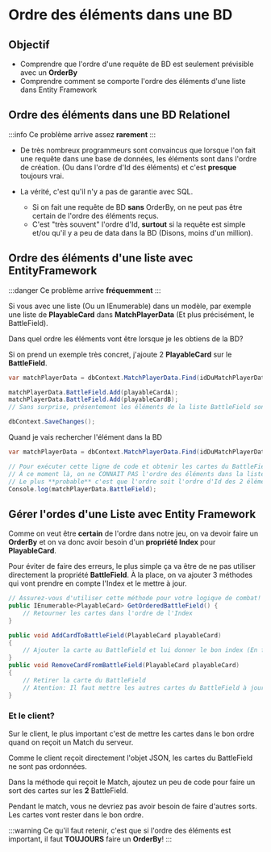 # Ordre des éléments dans une BD

## Objectif
- Comprendre que l'ordre d'une requête de BD est seulement prévisible avec un **OrderBy**
- Comprendre comment se comporte l'ordre des éléments d'une liste dans Entity Framework 

## Ordre des éléments dans une BD Relationel

:::info
Ce problème arrive assez **rarement**
:::

- De très nombreux programmeurs sont convaincus que lorsque l'on fait une requête dans une base de données, les éléments sont dans l'ordre de création. (Ou dans l'ordre d'Id des éléments) et c'est **presque** toujours vrai.

- La vérité, c'est qu'il n'y a pas de garantie avec SQL.
    - Si on fait une requête de BD **sans** OrderBy, on ne peut pas être certain de l'ordre des éléments reçus.
    - C'est "très souvent" l'ordre d'Id, **surtout** si la requête est simple et/ou qu'il y a peu de data dans la BD (Disons, moins d'un million).

## Ordre des éléments d'une liste avec EntityFramework

:::danger
Ce problème arrive **fréquemment**
:::

Si vous avec une liste (Ou un IEnumerable) dans un modèle, par exemple une liste de **PlayableCard** dans **MatchPlayerData** (Et plus précisément, le BattleField).

Dans quel ordre les éléments vont être lorsque je les obtiens de la BD?

Si on prend un exemple très concret, j'ajoute 2 **PlayableCard** sur le **BattleField**.

```csharp
var matchPlayerData = dbContext.MatchPlayerData.Find(idDuMatchPlayerData);

matchPlayerData.BattleField.Add(playableCardA);
matchPlayerData.BattleField.Add(playableCardB);
// Sans surprise, présentement les éléments de la liste BattleField sont dans l'ordre A, B

dbContext.SaveChanges();
```

Quand je vais rechercher l'élément dans la BD

```csharp
var matchPlayerData = dbContext.MatchPlayerData.Find(idDuMatchPlayerData);

// Pour exécuter cette ligne de code et obtenir les cartes du BattleField, Entity Framework fait une requête dans la BD.
// À ce moment là, on ne CONNAIT PAS l'ordre des éléments dans la liste. C'est peut-être (A,B) ou peut-être (B,A).
// Le plus **probable** c'est que l'ordre soit l'ordre d'Id des 2 éléments (mais dans le cas d'une partie, ça nous aide absolument pas! Ça peut encore être A,B ou B,A)
Console.log(matchPlayerData.BattleField);
```

## Gérer l'ordes d'une Liste avec Entity Framework

Comme on veut être **certain** de l'ordre dans notre jeu, on va devoir faire un **OrderBy** et on va donc avoir besoin d'un **propriété Index** pour **PlayableCard**.

Pour éviter de faire des erreurs, le plus simple ça va être de ne pas utiliser directement la propriété **BattleField**. À la place, on va ajouter 3 méthodes qui vont prendre en compte l'Index et le mettre à jour.

```csharp
// Assurez-vous d'utiliser cette méthode pour votre logique de combat!
public IEnumerable<PlayableCard> GetOrderedBattleField() {
    // Retourner les cartes dans l'ordre de l'Index
}

public void AddCardToBattleField(PlayableCard playableCard)
{
    // Ajouter la carte au BattleField et lui donner le bon index (En fonction du nombre de cartes déjà sur le BattleField)
}
public void RemoveCardFromBattleField(PlayableCard playableCard)
{
    // Retirer la carte du BattleField
    // Atention: Il faut mettre les autres cartes du BattleField à jour!
}
```

### Et le client?

Sur le client, le plus important c'est de mettre les cartes dans le bon ordre quand on reçoit un Match du serveur.

Comme le client reçoit directement l'objet JSON, les cartes du BattleField ne sont pas ordonnées.

Dans la méthode qui reçoit le Match, ajoutez un peu de code pour faire un sort des cartes sur les **2** BattleField.

Pendant le match, vous ne devriez pas avoir besoin de faire d'autres sorts. Les cartes vont rester dans le bon ordre.


:::warning
Ce qu'il faut retenir, c'est que si l'ordre des éléments est important, il faut **TOUJOURS** faire un **OrderBy**!
:::